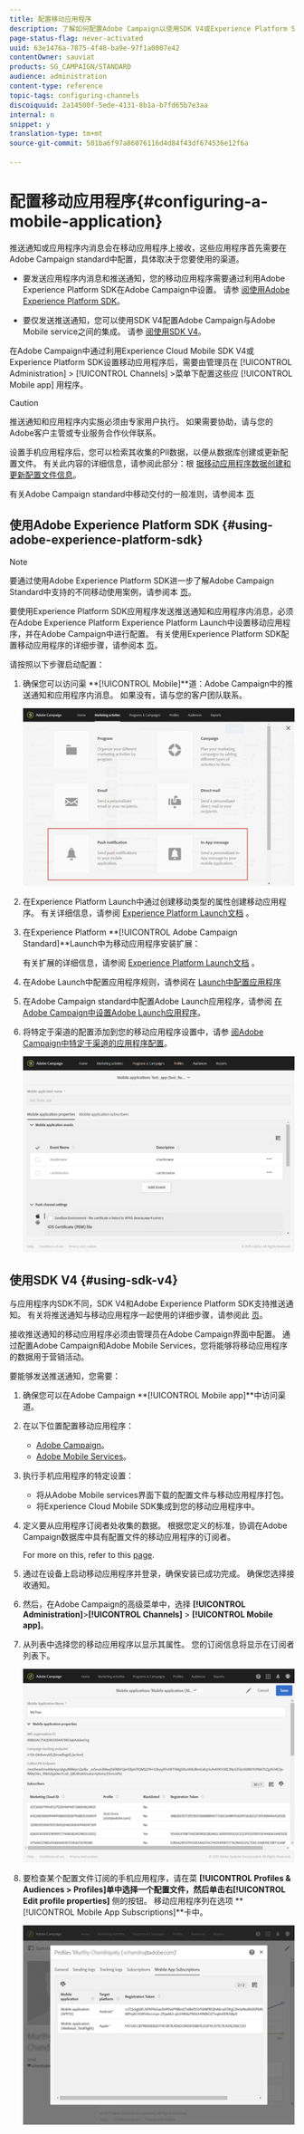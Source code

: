 ```yaml
---
title: 配置移动应用程序
description: 了解如何配置Adobe Campaign以使用SDK V4或Experience Platform SDK发送推送通知或应用程序内消息。
page-status-flag: never-activated
uuid: 63e1476a-7875-4f48-ba9e-97f1a0007e42
contentOwner: sauviat
products: SG_CAMPAIGN/STANDARD
audience: administration
content-type: reference
topic-tags: configuring-channels
discoiquuid: 2a14500f-5ede-4131-8b1a-b7fd65b7e3aa
internal: n
snippet: y
translation-type: tm+mt
source-git-commit: 501ba6f97a86076116d4d84f43df674536e12f6a

---
```



# 配置移动应用程序{#configuring-a-mobile-application}

推送通知或应用程序内消息会在移动应用程序上接收，这些应用程序首先需要在Adobe Campaign standard中配置，具体取决于您要使用的渠道。

* 要发送应用程序内消息和推送通知，您的移动应用程序需要通过利用Adobe Experience Platform SDK在Adobe Campaign中设置。 请参 [阅使用Adobe Experience Platform SDK](#using-adobe-experience-platform-sdk)。

* 要仅发送推送通知，您可以使用SDK V4配置Adobe Campaign与Adobe Mobile service之间的集成。 请参 [阅使用SDK V4](#using-sdk-v4)。

在Adobe Campaign中通过利用Experience Cloud Mobile SDK V4或Experience Platform SDK设置移动应用程序后，需要由管理员在 [!UICONTROL Administration] > [!UICONTROL Channels] >菜单下配置这些应 [!UICONTROL Mobile app] 用程序。

>[!CAUTION]
>
>推送通知和应用程序内实施必须由专家用户执行。 如果需要协助，请与您的Adobe客户主管或专业服务合作伙伴联系。

设置手机应用程序后，您可以检索其收集的PII数据，以便从数据库创建或更新配置文件。 有关此内容的详细信息，请参阅此部分：根 [据移动应用程序数据创建和更新配置文件信息](../../channels/using/updating-profile-with-mobile-app-data.md)。

有关Adobe Campaign standard中移动交付的一般准则，请参阅本 [页](https://helpx.adobe.com/campaign/kb/acs-mobile.html)

## 使用Adobe Experience Platform SDK {#using-adobe-experience-platform-sdk}

>[!Note]
>
>要通过使用Adobe Experience Platform SDK进一步了解Adobe Campaign Standard中支持的不同移动使用案例，请参阅本 [页](https://helpx.adobe.com/campaign/kb/configure-launch-rules-acs-use-cases.html)。

要使用Experience Platform SDK应用程序发送推送通知和应用程序内消息，必须在Adobe Experience Platform Experience Platform Launch中设置移动应用程序，并在Adobe Campaign中进行配置。 有关使用Experience Platform SDK配置移动应用程序的详细步骤，请参阅本 [页](https://helpx.adobe.com/campaign/kb/configuring-app-sdkv4.html)。

请按照以下步骤启动配置：

1. 确保您可以访问渠 **[!UICONTROL Mobile]**道：Adobe Campaign中的推送通知和应用程序内消息。 如果没有，请与您的客户团队联系。

   ![](assets/launch_1.png)

1. 在Experience Platform Launch中通过创建移动类型的属性创建移动应用程序。 有关详细信息，请参阅 [Experience Platform Launch文档](https://aep-sdks.gitbook.io/docs/getting-started/create-a-mobile-property#create-a-new-mobile-property) 。
1. 在Experience Platform **[!UICONTROL Adobe Campaign Standard]**Launch中为移动应用程序安装扩展：

   有关扩展的详细信息，请参阅 [Experience Platform Launch文档](https://aep-sdks.gitbook.io/docs/using-mobile-extensions/adobe-campaign-standard) 。

1. 在Adobe Launch中配置应用程序规则，请参阅在 [Launch中配置应用程序](https://helpx.adobe.com/campaign/kb/config-app-in-launch.html#Step1Createdataelements)
1. 在Adobe Campaign standard中配置Adobe Launch应用程序，请参阅 [在Adobe Campaign中设置Adobe Launch应用程序](https://helpx.adobe.com/campaign/kb/configuring-app-sdk.html#SettingupyourAdobeLaunchapplicationinAdobeCampaign)。
1. 将特定于渠道的配置添加到您的移动应用程序设置中，请参 [阅Adobe Campaign中特定于渠道的应用程序配置](https://helpx.adobe.com/campaign/kb/configuring-app-sdk.html#ChannelspecificapplicationconfigurationinAdobeCampaign)。

   ![](assets/launch_2.png)

## 使用SDK V4 {#using-sdk-v4}

与应用程序内SDK不同，SDK V4和Adobe Experience Platform SDK支持推送通知。 有关将推送通知与移动应用程序一起使用的详细步骤，请参阅此 [页](https://helpx.adobe.com/campaign/kb/configuring-app-sdkv4.html)。

接收推送通知的移动应用程序必须由管理员在Adobe Campaign界面中配置。 通过配置Adobe Campaign和Adobe Mobile Services，您将能够将移动应用程序的数据用于营销活动。

要能够发送推送通知，您需要：

1. 确保您可以在Adobe Campaign **[!UICONTROL Mobile app]**中访问渠道。
1. 在以下位置配置移动应用程序：

   * [Adobe Campaign](https://helpx.adobe.com/campaign/kb/configuring-app-sdkv4.html#SettingupamobileapplicationinAdobeCampaign)。
   * [Adobe Mobile Services](https://helpx.adobe.com/campaign/kb/configuring-app-sdkv4.html#ConfiguringamobileapplicationinAdobeMobileServices)。

1. 执行手机应用程序的特定设置：

   * 将从Adobe Mobile services界面下载的配置文件与移动应用程序打包。
   * 将Experience Cloud Mobile SDK集成到您的移动应用程序中。

1. 定义要从应用程序订阅者处收集的数据。 根据您定义的标准，协调在Adobe Campaign数据库中具有配置文件的移动应用程序的订阅者。

   For more on this, refer to this [page](https://helpx.adobe.com/campaign/kb/configuring-app-sdkv4.html#Collectingsubscribersdatafromamobileapplication).

1. 通过在设备上启动移动应用程序并登录，确保安装已成功完成。 确保您选择接收通知。
1. 然后，在Adobe Campaign的高级菜单中，选择 **[!UICONTROL Administration]**>**[!UICONTROL Channels]** > **[!UICONTROL Mobile app]**。
1. 从列表中选择您的移动应用程序以显示其属性。 您的订阅信息将显示在订阅者列表下。

   ![](assets/push_notif_mobile_app.png)

1. 要检查某个配置文件订阅的手机应用程序，请在菜 **[!UICONTROL Profiles & Audiences > Profiles]**单中选择一个配置文件，然后单击右**[!UICONTROL Edit profile properties]** 侧的按钮。 移动应用程序列在选项 **[!UICONTROL Mobile App Subscriptions]**卡中。

   ![](assets/push_notif_subscriptions.png)